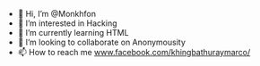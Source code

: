 - 👋 Hi, I’m @Monkhfon
- 👀 I’m interested in Hacking
- 🌱 I’m currently learning HTML
- 💞️ I’m looking to collaborate on Anonymousity 
- 📫 How to reach me www.facebook.com/khingbathuraymarco/

<!---
Monkhfon/Monkhfon is a ✨ special ✨ repository because its `README.md` (this file) appears on your GitHub profile.
You can click the Preview link to take a look at your changes.
The Greatest Harm A Man Can Do To Himself Is To Stop Learning And When He Stops Learning He Will Begin To Face The Worse In Life

